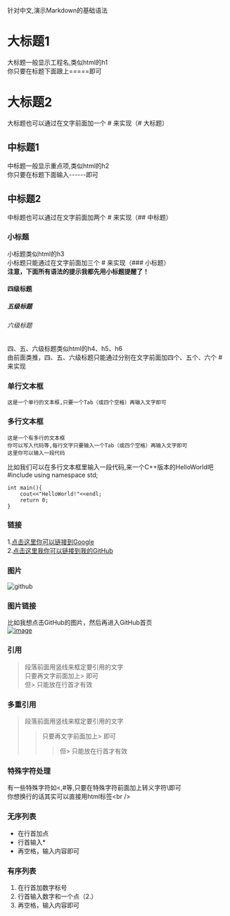 针对中文,演示Markdown的基础语法

大标题1
===================================
  大标题一般显示工程名,类似html的h1<br />
  你只要在标题下面跟上=====即可

# 大标题2
  大标题也可以通过在文字前面加一个 # 来实现（# 大标题）

中标题1
-----------------------------------
  中标题一般显示重点项,类似html的h2<br />
  你只要在标题下面输入------即可

## 中标题2
  中标题也可以通过在文字前面加两个 # 来实现（## 中标题）

### 小标题
  小标题类似html的h3<br />
  小标题只能通过在文字前面加三个 # 来实现（### 小标题）<br />
  **注意，下面所有语法的提示我都先用小标题提醒了！**

#### 四级标题
##### 五级标题
###### 六级标题
  四、五、六级标题类似html的h4、h5、h6<br />
  由前面类推，四、五、六级标题只能通过分别在文字前面加四个、五个、六个 # 来实现<br />

### 单行文本框
    这是一个单行的文本框,只要一个Tab（或四个空格）再输入文字即可
        
### 多行文本框  
    这是一个有多行的文本框
    你可以写入代码等,每行文字只要输入一个Tab（或四个空格）再输入文字即可
    这里你可以输入一段代码

  比如我们可以在多行文本框里输入一段代码,来一个C++版本的HelloWorld吧
	#include <iostream>
	using namespace std;
	
	int main(){
		cout<<"HelloWorld!"<<endl;
		return 0;
	}

### 链接
1.[点击这里你可以链接到Google](http://www.google.com)<br />
2.[点击这里我你可以链接到我的GitHub](https://github.com/tangxiadi)

### 图片
![github](https://avatars0.githubusercontent.com/u/9555093?v=3&s=256 "我的GitHub头像")

### 图片链接
  比如我想点击GitHub的图片，然后再进入GitHub首页<br />
[![image](https://github.com/images/modules/dashboard/bootcamp/octocat_setup.png "GitHub")](http://www.github.com/)

### 引用
> 段落前面用竖线来框定要引用的文字<br />
> 只要再文字前面加上> 即可<br />
> 但> 只能放在行首才有效<br />

### 多重引用
> 段落前面用竖线来框定要引用的文字<br />
> > 只要再文字前面加上> 即可<br />
> > > 但> 只能放在行首才有效<br />

### 特殊字符处理
有一些特殊字符如<,#等,只要在特殊字符前面加上转义字符\即可<br />
你想换行的话其实可以直接用html标签\<br /\>

### 无序列表

* 在行首加点
* 行首输入*
* 再空格，输入内容即可

### 有序列表
1. 在行首加数字标号
2. 行首输入数字和一个点（2.）
3. 再空格，输入内容即可
